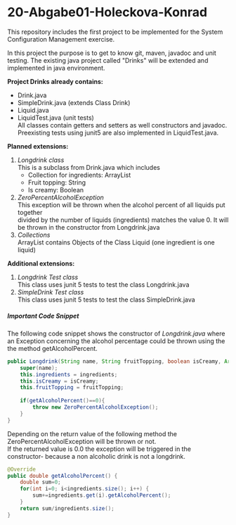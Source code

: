 # 20-Abgabe01-Holeckova-Konrad
This repository includes the first project to be implemented for the System Configuration Management exercise.

In this project the purpose is to get to know git, maven, javadoc and unit testing.
The existing java project called "Drinks" will be extended and implemented in java environment.

**Project Drinks already contains:**
- Drink.java
- SimpleDrink.java (extends Class Drink)
- Liquid.java
- LiquidTest.java (unit tests) <br />
All classes contain getters and setters as well constructors and javadoc.
Preexisting tests using junit5 are also implemented in LiquidTest.java.

**Planned extensions:** <br />
1. *Longdrink class*  <br />
This is a subclass from Drink.java which includes <br />
    - Collection for ingredients: ArrayList
    - Fruit topping: String
    - Is creamy: Boolean
2. *ZeroPercentAlcoholException* <br />
This exception will be thrown when the alcohol percent of all liquids put together<br />
divided by the number of liquids (ingredients) matches the value 0. It will be thrown in the constructor from Longdrink.java <br/>
3. *Collections* <br />
ArrayList contains Objects of the Class Liquid (one ingredient is one liquid) <br /> <a/>

**Additional extensions:**<br />
1. *Longdrink Test class*<br />
This class uses junit 5 tests to test the class Longdrink.java
2. *SimpleDrink Test class*<br />
This class uses junit 5 tests to test the class SimpleDrink.java

##### Important Code Snippet
The following code snippet shows the constructor of *Longdrink.java* where an Exception concerning the alcohol percentage could be thrown using the the method getAlcoholPercent.  
```java
public Longdrink(String name, String fruitTopping, boolean isCreamy, ArrayList<Liquid> ingredients) throws ZeroPercentAlcoholException {
    super(name);
    this.ingredients = ingredients;
    this.isCreamy = isCreamy;
    this.fruitTopping = fruitTopping;
      
    if(getAlcoholPercent()==0){
        throw new ZeroPercentAlcoholException();
    }
}
```
Depending on the return value of the following
method the ZeroPercentAlcoholException will be thrown or not.<br />
If the returned value is 0.0 the exception will be triggered in the constructor-
because a non alcoholic drink is not a longdrink.

```java
@Override
public double getAlcoholPercent() {
    double sum=0;
    for(int i=0; i<ingredients.size(); i++) {
        sum+=ingredients.get(i).getAlcoholPercent();
    }
    return sum/ingredients.size();
}
```


